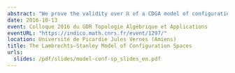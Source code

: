 ```yaml
---
abstract: "We prove the validity over ℝ of a CDGA model of configuration spaces for simply connected manifolds of dimension at least 4, answering a conjecture of Lambrechts–Stanley. We get as a result that the real homotopy type of such configuration spaces only depends on a Poincaré duality model of the manifold. We moreover prove that our model is compatible with the action of the Fulton–MacPherson operad when the manifold is framed, by relying on Kontsevich’s proof of the formality of the little disks operads. We use this more precise result to get a complex computing factorization homology of framed manifolds."
date: 2016-10-13
event: Colloque 2016 du GDR Topologie Algébrique et Applications
eventURL: "https://indico.math.cnrs.fr/event/1297/"
location: Université de Picardie Jules Vernes (Amiens)
title: The Lambrechts–Stanley Model of Configuration Spaces
urls:
  slides: /pdf/slides/model-conf-sp_slides_en.pdf
---
```


